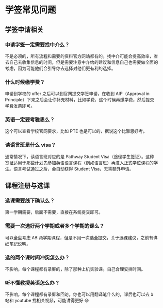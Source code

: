 # 学签常见问题

## 学签申请相关

### 申请学签一定需要找中介么？
不是必须的，所有流程和需要的资料官方网站都有的。找中介可能会提高效率，省去自己去收集信息的时间，但是需要注意中介给的建议和信息自己也需要做全面的考虑，因为可能他们会引导你去选择对他们更有利的选择。

### 什么时候缴学费？
申请到学校的 offer 之后可以到官网提交学签申请，在收到 AIP（Approval in Principle）下来之后会让你补充材料，比如学费，这个时候再缴学费，然后提交学费发票即可。

### 英语一定要考雅思么？
这个可以查看学校官网要求，比如 PTE 也是可以的，据说这个比雅思好考。

### 读语言班是什么 visa？
通常情况下，读语言班对应的是 Pathway Student Visa（途径学生签证）。这种签证适用于那些计划先参加英语语言课程（例如语言班）再进入正式学位课程的学生。语言考试通过之后，会自动获得 Student Visa，无需额外申请。

## 课程注册与选课

### 选课需要线下确认么？
第一学期需要，后面不需要，直接在系统提交即可。

### 需要一次选好两个学期或者多个学期的课么？
可以全盘考虑 AB 两学期课程，但是不用一次选全提交，关于选课建议，之前有详细笔记说明。

### 选的两个课时间冲突怎么办？
不影响，每个课程都有录屏的，除了那种上机实验课。自己合理安排时间。

### 听不懂教授英语怎么办？
不影响，每个课程都有录屏和回访，你也可以用翻译笔什么的，课后也可以去 b 站和 youtube 找相关视频，可能讲得更好 😅
